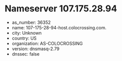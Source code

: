 # Nameserver 107.175.28.94

* as_number: 36352
* name: 107-175-28-94-host.colocrossing.com.
* city: Unknown
* country: US
* organization: AS-COLOCROSSING
* version: dnsmasq-2.79
* dnssec: false

